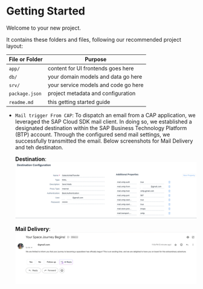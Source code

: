 # Getting Started

Welcome to your new project.

It contains these folders and files, following our recommended project layout:

File or Folder | Purpose
---------|----------
`app/` | content for UI frontends goes here
`db/` | your domain models and data go here
`srv/` | your service models and code go here
`package.json` | project metadata and configuration
`readme.md` | this getting started guide


- `Mail trigger From CAP`: To dispatch an email from a CAP application, we leveraged the SAP Cloud SDK mail client. In doing so, we established a designated destination within the SAP Business Technology Platform (BTP) account. Through the configured send mail settings, we successfully transmitted the email.
Below screenshots for Mail Delivery and teh destinaton.

    **Destination**:
    ![alt text](./images/MaildestinationScreenshot.png)

    **Mail Delivery**:
    ![alt text](./images/MailScreenshot.png)

